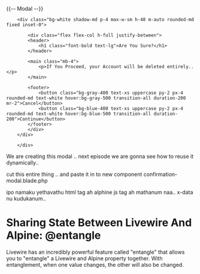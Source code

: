 {{-- Modal --}}
<div>
<div class="fixed inset-0 bg-gray-900 opacity-90">

        <div class="bg-white shadow-md p-4 max-w-sm h-48 m-auto rounded-md fixed inset-0">

            <div class="flex flex-col h-full justify-between">
            <header>
                <h1 class="font-bold text-lg">Are You Sure?</h1>
            </header>

            <main class="mb-4">
                <p>If You Proceed, your Account will be deleted entirely..</p>
            </main>

            <footer>
                <button class="bg-gray-400 text-xs uppercase py-2 px-4 rounded-md text-white hover:bg-gray-500 transition-all duration-200 mr-2">Cancel</button>
                <button class="bg-blue-400 text-xs uppercase py-2 px-4 rounded-md text-white hover:bg-blue-500 transition-all duration-200">Continue</button>
            </footer>
            </div>
        </div>

        </div>

We are creating this modal .. next episode we are gonna see how to reuse it dynamically.. 

cut this entire thing .. and paste it in to new component confirmation-modal.blade.php 

<x-confirmation-blade>

ipo namaku yethavathu html tag ah alphine js tag ah mathanum naa.. x-data nu kudukanum..

 # Sharing State Between Livewire And Alpine: @entangle

Livewire has an incredibly powerful feature called "entangle" that allows you to "entangle" a Livewire and Alpine property together.
With entanglement, when one value changes, the other will also be changed.
